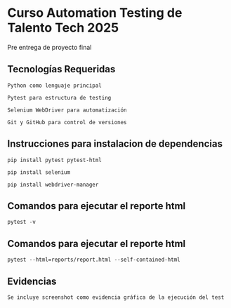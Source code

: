 
#  Curso Automation Testing de Talento Tech 2025 

Pre entrega de proyecto final


## Tecnologías Requeridas

    Python como lenguaje principal

    Pytest para estructura de testing

    Selenium WebDriver para automatización

    Git y GitHub para control de versiones

## Instrucciones para instalacion de dependencias
    
    pip install pytest pytest-html

    pip install selenium

    pip install webdriver-manager

## Comandos para ejecutar el reporte html

    pytest -v

## Comandos para ejecutar el reporte html
    
    pytest --html=reports/report.html --self-contained-html

## Evidencias

    Se incluye screenshot como evidencia gráfica de la ejecución del test

